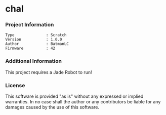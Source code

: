 chal
================



### Project Information
```
Type              : Scratch
Version           : 1.0.0
Author            : BatmanLC
Firmware          : 42
```

### Additional Information
This project requires a Jade Robot to run!

### License
This software is provided "as is" without any expressed or implied warranties.  In no case shall the author or any contributors be liable for any damages caused by the use of this software.

